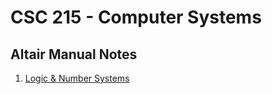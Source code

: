 # CSC 215 - Computer Systems

## **Altair Manual Notes**
 1. [Logic & Number Systems](Notes/AltairManualPart1notes.md)
